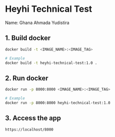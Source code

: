 # Heyhi Technical Test

Name: Ghana Ahmada Yudistira

## 1. Build docker
```bash
docker build -t <IMAGE_NAME>:<IMAGE_TAG>

# Example
docker build -t heyhi-technical-test:1.0 .
```

## 2. Run docker
```bash
docker run -p 8000:8000 <IMAGE_NAME>:<IMAGE_TAG>

# Example
docker run -p 8000:8000 heyhi-technical-test:1.0
```

## 3. Access the app
```bash
https://localhost/8000
```



